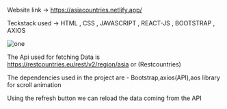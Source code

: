 Website link -> https://asiacountries.netlify.app/

Teckstack used -> HTML , CSS , JAVASCRIPT , REACT-JS , BOOTSTRAP , AXIOS 

![one](https://user-images.githubusercontent.com/81704366/133497410-ea941dfb-398e-4462-b6af-463380e5902e.png)

The Api used for fetching Data is https://restcountries.eu/rest/v2/region/asia or (Restcountries)

The dependencies used in the project are - Bootstrap,axios(API),aos library for scroll animation

Using the refresh button we can reload the data coming from the API 
